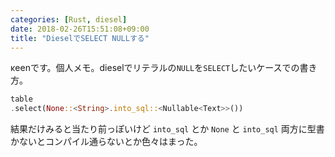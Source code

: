 ```yaml
---
categories: [Rust, diesel]
date: 2018-02-26T15:51:08+09:00
title: "DieselでSELECT NULLする"
---
```


κeenです。個人メモ。dieselでリテラルの`NULL`を`SELECT`したいケースでの書き方。

<!--more-->

```rust
table
.select(None::<String>.into_sql::<Nullable<Text>>())
```

結果だけみると当たり前っぽいけど `into_sql` とか `None` と `into_sql` 両方に型書かないとコンパイル通らないとか色々はまった。
